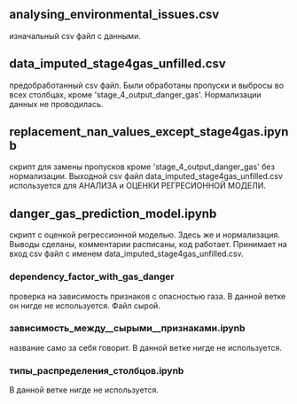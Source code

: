 ## analysing_environmental_issues.csv
изначальный csv файл с данными.

## data_imputed_stage4gas_unfilled.csv
предобработанный csv файл. Были обработаны пропуски и выбросы во всех столбцах, кроме 'stage_4_output_danger_gas'. Нормализации данных не проводилась.

## replacement_nan_values_except_stage4gas.ipynb
скрипт для замены пропусков кроме 'stage_4_output_danger_gas' без нормализации. Выходной csv файл data_imputed_stage4gas_unfilled.csv используется для АНАЛИЗА и ОЦЕНКИ РЕГРЕСИОННОЙ МОДЕЛИ.

## danger_gas_prediction_model.ipynb
скрипт с оценкой регрессионной моделью. Здесь же и нормализация. Выводы сделаны, комментарии расписаны, код работает. Принимает на вход csv файл с именем data_imputed_stage4gas_unfilled.csv.

### dependency_factor_with_gas_danger
проверка на зависимость признаков с опасностью газа. В данной ветке он нигде не используется. Файл сырой.

### зависимость_между__сырыми__признаками.ipynb
название само за себя говорит. В данной ветке нигде не используется.

### типы_распределения_столбцов.ipynb
В данной ветке нигде не используется.
